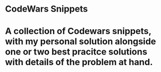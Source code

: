 # CodeWars Snippets
# A collection of Codewars snippets, with my personal solution alongside one or two best pracitce solutions with details of the problem at hand.
